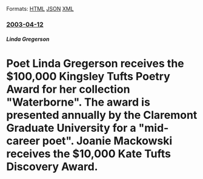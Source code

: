 
Formats: [HTML](/news/2003/04/12/poet-linda-gregerson-receives-the-100-000-kingsley-tufts-poetry-award-for-her-collection-waterborne-the-award-is-presented-annually-by.html)  [JSON](/news/2003/04/12/poet-linda-gregerson-receives-the-100-000-kingsley-tufts-poetry-award-for-her-collection-waterborne-the-award-is-presented-annually-by.json)  [XML](/news/2003/04/12/poet-linda-gregerson-receives-the-100-000-kingsley-tufts-poetry-award-for-her-collection-waterborne-the-award-is-presented-annually-by.xml)  

### [2003-04-12](/news/2003/04/12/index.md)

##### Linda Gregerson
#  Poet Linda Gregerson receives the $100,000 Kingsley Tufts Poetry Award for her collection "Waterborne". The award is presented annually by the Claremont Graduate University for a "mid-career poet". Joanie Mackowski receives the $10,000 Kate Tufts Discovery Award.



